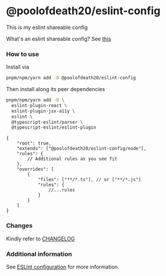 # @poolofdeath20/eslint-config

This is my eslint shareable config

What's an eslint shareable config? See [this](https://eslint.org/docs/latest/developer-guide/shareable-configs.html)

### How to use

Install via

```sh
pnpm/npm/yarn add -D @poolofdeath20/eslint-config
```

Then install along its peer dependencies

```sh
pnpm/npm/yarn add -D \
  eslint-plugin-react \
  eslint-plugin-jsx-a11y \
  eslint \
  @typescript-eslint/parser \
  @typescript-eslint/eslint-plugin
```

```jsonc
{
    "root": true,
    "extends": ["@poolofdeath20/eslint-config/node"],
    "rules": {
        // Additional rules as you see fit
    },
    "overrides": [
        {
            "files": ["**/*.ts"], // or ["**/*.js"]
            "rules": {
                //...rules
            }
        }
    ]
}
```

### Changes

Kindly refer to [CHANGELOG](https://github.com/Packer-Man/eslint-config-poolofdeath20/blob/main/CHANGELOG.md)

### Additional information

See [ESLint configuration](http://eslint.org/docs/user-guide/configuring) for more information.
